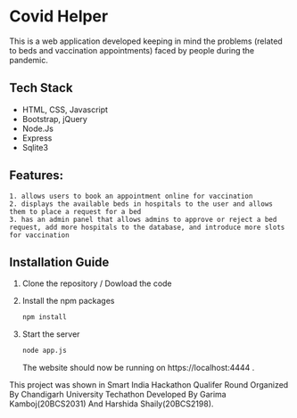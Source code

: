 # Covid Helper

This is a web application developed keeping in mind the problems (related to beds and vaccination appointments) faced by people during the pandemic.

## Tech Stack

- HTML, CSS, Javascript
- Bootstrap, jQuery
- Node.Js
- Express
- Sqlite3

## Features:

    1. allows users to book an appointment online for vaccination
    2. displays the available beds in hospitals to the user and allows them to place a request for a bed
    3. has an admin panel that allows admins to approve or reject a bed request, add more hospitals to the database, and introduce more slots for vaccination

## Installation Guide

1.  Clone the repository / Dowload the code

2.  Install the npm packages
    ```sh
    npm install
    ```
3.  Start the server
    ```sh
    node app.js
    ```
    The website should now be running on https://localhost:4444 .

This project was shown in Smart India Hackathon Qualifer Round Organized By Chandigarh University Techathon Developed By Garima Kamboj(20BCS2031) And Harshida Shaily(20BCS2198).
